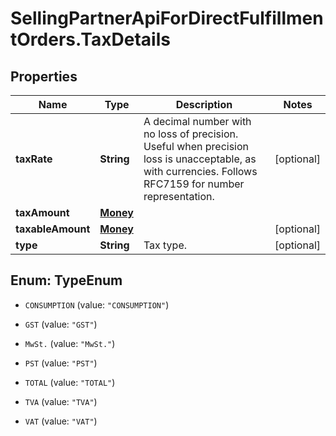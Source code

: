 # SellingPartnerApiForDirectFulfillmentOrders.TaxDetails

## Properties

Name | Type | Description | Notes
------------ | ------------- | ------------- | -------------
**taxRate** | **String** | A decimal number with no loss of precision. Useful when precision loss is unacceptable, as with currencies. Follows RFC7159 for number representation. | [optional] 
**taxAmount** | [**Money**](Money.md) |  | 
**taxableAmount** | [**Money**](Money.md) |  | [optional] 
**type** | **String** | Tax type. | [optional] 



## Enum: TypeEnum


* `CONSUMPTION` (value: `"CONSUMPTION"`)

* `GST` (value: `"GST"`)

* `MwSt.` (value: `"MwSt."`)

* `PST` (value: `"PST"`)

* `TOTAL` (value: `"TOTAL"`)

* `TVA` (value: `"TVA"`)

* `VAT` (value: `"VAT"`)




